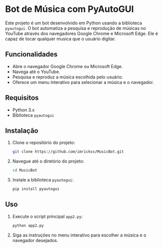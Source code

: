 # Bot de Música com PyAutoGUI

Este projeto é um bot desenvolvido em Python usando a biblioteca `pyautogui`. O bot automatiza a pesquisa e reprodução de músicas no YouTube através dos navegadores Google Chrome e Microsoft Edge. Ele é capaz de tocar qualquer musica que o usuário digitar.

## Funcionalidades

- Abre o navegador Google Chrome ou Microsoft Edge.
- Navega até o YouTube.
- Pesquisa e reproduz a música escolhida pelo usuário.
- Oferece um menu interativo para selecionar a música e o navegador.

## Requisitos

- Python 3.x
- Biblioteca `pyautogui`

## Instalação

1. Clone o repositório do projeto:
    ```sh
    git clone https://github.com/imrickss/MusicBot.git
    ```
2. Navegue até o diretório do projeto:
    ```sh
    cd MusicBot
    ```
3. Instale a biblioteca `pyautogui`:
    ```sh
    pip install pyautogui
    ```

## Uso

1. Execute o script principal `app2.py`:
    ```sh
    python app2.py
    ```
2. Siga as instruções no menu interativo para escolher a música e o navegador desejados.
